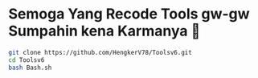 # Semoga Yang Recode Tools gw-gw Sumpahin kena Karmanya 🗿
```bash
git clone https://github.com/HengkerV78/Toolsv6.git
cd Toolsv6
bash Bash.sh
